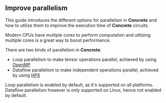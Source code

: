 ## Improve parallelism

This guide introduces the different options for parallelism in **Concrete** and how to utilize them to improve the execution time of **Concrete** circuits.

Modern CPUs have multiple cores to perform computation and utilizing multiple cores is a great way to boost performance.

<!-- markdown-link-check-disable -->
There are two kinds of parallelism in **Concrete**:
- Loop parallelism to make tensor operations parallel, achieved by using [OpenMP](https://www.openmp.org/)
- Dataflow parallelism to make independent operations parallel, achieved by using [HPX](https://hpx.stellar-group.org/)
<!-- markdown-link-check-enable -->

Loop parallelism is enabled by default, as it's supported on all platforms. Dataflow parallelism however is only supported on Linux, hence not enabled by default.
